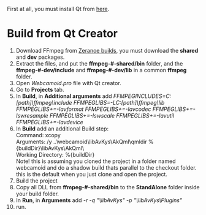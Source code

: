 First at all, you must install Qt from [here](http://qt-project.org/downloads).

Build from Qt Creator
=====================

1. Download FFmpeg from [Zeranoe builds](https://ffmpeg.zeranoe.com/builds/), you must download the **shared** and **dev** packages.
2. Extract the files, and put the **ffmpeg-#-shared/bin** folder, and the **ffmpeg-#-dev/include** and  **ffmpeg-#-dev/lib** in a common **ffmpeg** folder.
3. Open *Webcamoid.pro* file with Qt creator.
4. Go to **Projects** tab. 
5. In **Build**, in **Additional arguments** add *FFMPEGINCLUDES=C:\[path]\ffmpeg\include FFMPEGLIBS=-LC:\[path]\ffmpeg\lib FFMPEGLIBS+=-lavformat FFMPEGLIBS+=-lavcodec FFMPEGLIBS+=-lswresample FFMPEGLIBS+=-lswscale FFMPEGLIBS+=-lavutil FFMPEGLIBS+=-lavdevice*
6. In **Build** add an additional Build step:  
Command: xcopy  
Arguments: /y ..\webcamoid\libAvKys\AkQml\qmldir %{buildDir}\libAvKys\AkQml\  
Working Directory: %{buildDir}  
Note! this is assuming you cloned the project in a folder named webcamoid and do a shadow build thats parallel to the checkout folder. this is the default when you just clone and open the project.  
7. Build the project
8. Copy all DLL from **ffmpeg-#-shared/bin** to the **StandAlone** folder inside your build folder.
9. In **Run**, in **Arguments** add *-r -q "<absolute path to the build folder>\libAvKys" -p "<absolute path to the build folder>\libAvKys\Plugins"*
10. run.
